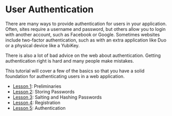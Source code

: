 # User Authentication

There are many ways to provide authentication for users in your application.
Often, sites require a username and password, but others allow you to login
with another account, such as Facebook or Google. Sometimes websites include
two-factor authentication, such as with an extra application like Duo or a
physical device like a YubiKey.

There is also a lot of bad advice on the web about authentication. Getting
authentication right is hard and many people make mistakes.

This tutorial will cover a few of the basics so that you have a solid foundation
for authenticating users in a web application.

- [Lesson 1](/tutorials/lesson1.md): Preliminaries
- [Lesson 2](/tutorials/lesson2.md): Storing Passwords
- [Lesson 3](/tutorials/lesson3.md): Salting and Hashing Passwords
- [Lesson 4](/tutorials/lesson4.md): Registration
- [Lesson 5](/tutorials/lesson5.md): Authentication
